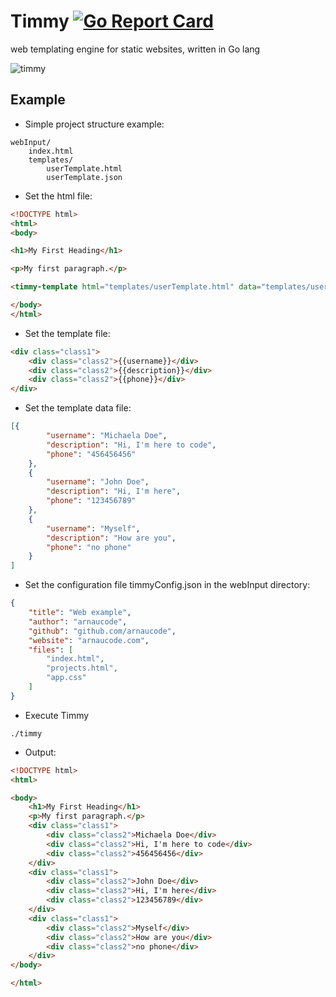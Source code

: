 # Timmy [![Go Report Card](https://goreportcard.com/badge/github.com/arnaucode/timmy)](https://goreportcard.com/report/github.com/arnaucode/timmy)

web templating engine for static websites, written in Go lang


![timmy](https://raw.githubusercontent.com/arnaucode/timmy/master/timmy.png "timmy")


## Example

- Simple project structure example:

```
webInput/
    index.html
    templates/
        userTemplate.html
        userTemplate.json
```

- Set the html file:

```html
<!DOCTYPE html>
<html>
<body>

<h1>My First Heading</h1>

<p>My first paragraph.</p>

<timmy-template html="templates/userTemplate.html" data="templates/userTemplate.json"></timmy-template>

</body>
</html>

```


- Set the template file:

```html
<div class="class1">
    <div class="class2">{{username}}</div>
    <div class="class2">{{description}}</div>
    <div class="class2">{{phone}}</div>
</div>
```

- Set the template data file:

```json
[{
        "username": "Michaela Doe",
        "description": "Hi, I'm here to code",
        "phone": "456456456"
    },
    {
        "username": "John Doe",
        "description": "Hi, I'm here",
        "phone": "123456789"
    },
    {
        "username": "Myself",
        "description": "How are you",
        "phone": "no phone"
    }
]
```

- Set the configuration file timmyConfig.json in the webInput directory:

```json
{
    "title": "Web example",
    "author": "arnaucode",
    "github": "github.com/arnaucode",
    "website": "arnaucode.com",
    "files": [
        "index.html",
        "projects.html",
        "app.css"
    ]
}
```


- Execute Timmy

```
./timmy
```

- Output:

```html
<!DOCTYPE html>
<html>

<body>
    <h1>My First Heading</h1>
    <p>My first paragraph.</p>
    <div class="class1">
        <div class="class2">Michaela Doe</div>
        <div class="class2">Hi, I'm here to code</div>
        <div class="class2">456456456</div>
    </div>
    <div class="class1">
        <div class="class2">John Doe</div>
        <div class="class2">Hi, I'm here</div>
        <div class="class2">123456789</div>
    </div>
    <div class="class1">
        <div class="class2">Myself</div>
        <div class="class2">How are you</div>
        <div class="class2">no phone</div>
    </div>
</body>

</html>
```
